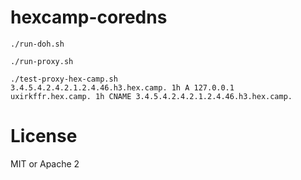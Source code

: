 hexcamp-coredns
===============

```
./run-doh.sh

./run-proxy.sh

./test-proxy-hex-camp.sh 
3.4.5.4.2.4.2.1.2.4.46.h3.hex.camp. 1h A 127.0.0.1
uxirkffr.hex.camp. 1h CNAME 3.4.5.4.2.4.2.1.2.4.46.h3.hex.camp.
```

# License

MIT or Apache 2
